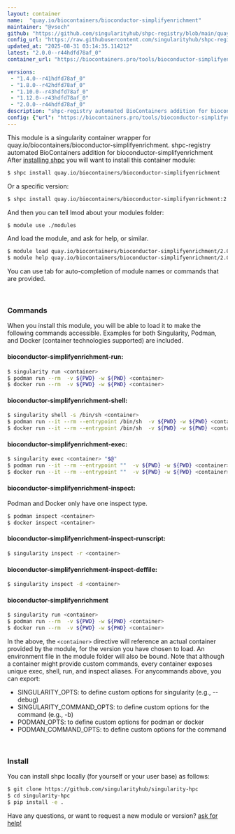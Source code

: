 ```yaml
---
layout: container
name:  "quay.io/biocontainers/bioconductor-simplifyenrichment"
maintainer: "@vsoch"
github: "https://github.com/singularityhub/shpc-registry/blob/main/quay.io/biocontainers/bioconductor-simplifyenrichment/container.yaml"
config_url: "https://raw.githubusercontent.com/singularityhub/shpc-registry/main/quay.io/biocontainers/bioconductor-simplifyenrichment/container.yaml"
updated_at: "2025-08-31 03:14:35.114212"
latest: "2.0.0--r44hdfd78af_0"
container_url: "https://biocontainers.pro/tools/bioconductor-simplifyenrichment"

versions:
 - "1.4.0--r41hdfd78af_0"
 - "1.8.0--r42hdfd78af_0"
 - "1.10.0--r43hdfd78af_0"
 - "1.12.0--r43hdfd78af_0"
 - "2.0.0--r44hdfd78af_0"
description: "shpc-registry automated BioContainers addition for bioconductor-simplifyenrichment"
config: {"url": "https://biocontainers.pro/tools/bioconductor-simplifyenrichment", "maintainer": "@vsoch", "description": "shpc-registry automated BioContainers addition for bioconductor-simplifyenrichment", "latest": {"2.0.0--r44hdfd78af_0": "sha256:d32d03f39944fe4769e81a5e8a35ea2902476d2bfdb81e5d3fc0ba8ef9016658"}, "tags": {"1.4.0--r41hdfd78af_0": "sha256:63dbc2701b9e1ed8fceebf4bec87ef86294e0598300932bcf7ab66828cab7d4c", "1.8.0--r42hdfd78af_0": "sha256:5d8e622b9eec3b4744c4c07a74c064fe1559e175521072d321dc4f471aac3011", "1.10.0--r43hdfd78af_0": "sha256:6d9b09d3f3978c7276ec30768895e9af5343f15325d1c49cc48eb907d326ef51", "1.12.0--r43hdfd78af_0": "sha256:07f5c5eaaf12f4ef4866cf92f4cee2508778e3aa7bfca86532b78a7a4b878e71", "2.0.0--r44hdfd78af_0": "sha256:d32d03f39944fe4769e81a5e8a35ea2902476d2bfdb81e5d3fc0ba8ef9016658"}, "docker": "quay.io/biocontainers/bioconductor-simplifyenrichment"}
---
```


This module is a singularity container wrapper for quay.io/biocontainers/bioconductor-simplifyenrichment.
shpc-registry automated BioContainers addition for bioconductor-simplifyenrichment
After [installing shpc](#install) you will want to install this container module:


```bash
$ shpc install quay.io/biocontainers/bioconductor-simplifyenrichment
```

Or a specific version:

```bash
$ shpc install quay.io/biocontainers/bioconductor-simplifyenrichment:2.0.0--r44hdfd78af_0
```

And then you can tell lmod about your modules folder:

```bash
$ module use ./modules
```

And load the module, and ask for help, or similar.

```bash
$ module load quay.io/biocontainers/bioconductor-simplifyenrichment/2.0.0--r44hdfd78af_0
$ module help quay.io/biocontainers/bioconductor-simplifyenrichment/2.0.0--r44hdfd78af_0
```

You can use tab for auto-completion of module names or commands that are provided.

<br>

### Commands

When you install this module, you will be able to load it to make the following commands accessible.
Examples for both Singularity, Podman, and Docker (container technologies supported) are included.

#### bioconductor-simplifyenrichment-run:

```bash
$ singularity run <container>
$ podman run --rm  -v ${PWD} -w ${PWD} <container>
$ docker run --rm  -v ${PWD} -w ${PWD} <container>
```

#### bioconductor-simplifyenrichment-shell:

```bash
$ singularity shell -s /bin/sh <container>
$ podman run --it --rm --entrypoint /bin/sh  -v ${PWD} -w ${PWD} <container>
$ docker run --it --rm --entrypoint /bin/sh  -v ${PWD} -w ${PWD} <container>
```

#### bioconductor-simplifyenrichment-exec:

```bash
$ singularity exec <container> "$@"
$ podman run --it --rm --entrypoint ""  -v ${PWD} -w ${PWD} <container> "$@"
$ docker run --it --rm --entrypoint ""  -v ${PWD} -w ${PWD} <container> "$@"
```

#### bioconductor-simplifyenrichment-inspect:

Podman and Docker only have one inspect type.

```bash
$ podman inspect <container>
$ docker inspect <container>
```

#### bioconductor-simplifyenrichment-inspect-runscript:

```bash
$ singularity inspect -r <container>
```

#### bioconductor-simplifyenrichment-inspect-deffile:

```bash
$ singularity inspect -d <container>
```



#### bioconductor-simplifyenrichment

```bash
$ singularity run <container>
$ podman run --rm  -v ${PWD} -w ${PWD} <container>
$ docker run --rm  -v ${PWD} -w ${PWD} <container>
```


In the above, the `<container>` directive will reference an actual container provided
by the module, for the version you have chosen to load. An environment file in the
module folder will also be bound. Note that although a container
might provide custom commands, every container exposes unique exec, shell, run, and
inspect aliases. For anycommands above, you can export:

 - SINGULARITY_OPTS: to define custom options for singularity (e.g., --debug)
 - SINGULARITY_COMMAND_OPTS: to define custom options for the command (e.g., -b)
 - PODMAN_OPTS: to define custom options for podman or docker
 - PODMAN_COMMAND_OPTS: to define custom options for the command

<br>

### Install

You can install shpc locally (for yourself or your user base) as follows:

```bash
$ git clone https://github.com/singularityhub/singularity-hpc
$ cd singularity-hpc
$ pip install -e .
```

Have any questions, or want to request a new module or version? [ask for help!](https://github.com/singularityhub/singularity-hpc/issues)